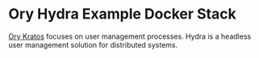 # Ory Hydra Example Docker Stack

[Ory Kratos](https://www.ory.sh/kratos/) focuses on user management processes. Hydra is a headless user management solution for distributed systems.
